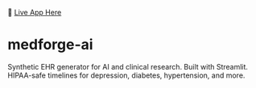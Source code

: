 🚀 [Live App Here](https://medforge.streamlit.app/)

# medforge-ai
Synthetic EHR generator for AI and clinical research. Built with Streamlit. HIPAA-safe timelines for depression, diabetes, hypertension, and more.
